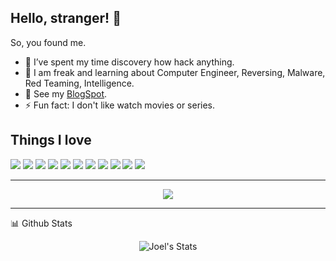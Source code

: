 ## Hello, stranger! 👋

So, you found me.

- 🔭 I’ve spent my time discovery how hack anything.
- 💚 I am freak and learning about Computer Engineer, Reversing, Malware, Red Teaming, Intelligence.
- 🌱 See my [BlogSpot](https://sime0x01.github.io).
- ⚡ Fun fact: I don't like watch movies or series.

## Things I love

![](https://img.shields.io/badge/-GDB-9cf)
![](https://img.shields.io/badge/-x64dbg-lightgrey)
![](https://img.shields.io/badge/-YARA-green)
![](https://img.shields.io/badge/-Detect_It_Easy-yellow)
![](https://img.shields.io/badge/-HIEW-blueviolet)
![](https://img.shields.io/badge/-Low_Level_Programming-green)
![](https://img.shields.io/badge/-OS_Internals-red)
![](https://img.shields.io/badge/-C-gray)
![](https://img.shields.io/badge/-IDA_Pro-blue)
![](https://img.shields.io/badge/-Debian%20GNU/Linux-ff69b4)
![](https://img.shields.io/badge/-GEF-green)

********

<p align="center">
<a href="https://www.buymeacoffee.com/sime0x01"><img src="https://img.buymeacoffee.com/button-api/?text=Buy me a coffee&emoji=&slug=sime0x01&button_colour=FF5F5F&font_colour=ffffff&font_family=Poppins&outline_colour=000000&coffee_colour=FFDD00"></a>
</p>

********

  <summary>📊 Github Stats</summary>

  <p align="center"> <img src="https://github-readme-stats.vercel.app/api?username=sime0x01&show_icons=true&theme=gotham" alt="Joel's Stats" />
